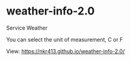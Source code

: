 # weather-info-2.0
Service Weather

You can select the unit of measurement, C or F

View: https://nkr413.github.io/weather-info-2.0/
